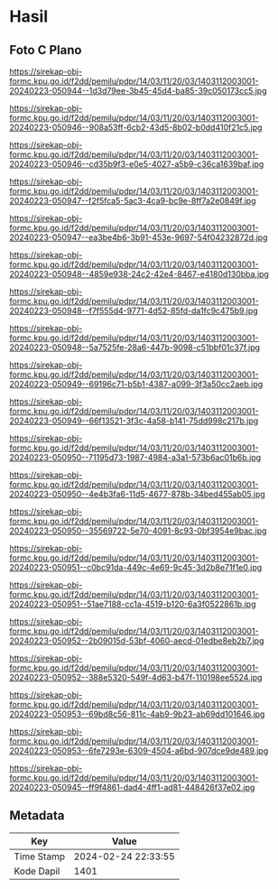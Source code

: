 # Hasil

## Foto C Plano

https://sirekap-obj-formc.kpu.go.id/f2dd/pemilu/pdpr/14/03/11/20/03/1403112003001-20240223-050944--1d3d79ee-3b45-45d4-ba85-39c050173cc5.jpg

https://sirekap-obj-formc.kpu.go.id/f2dd/pemilu/pdpr/14/03/11/20/03/1403112003001-20240223-050946--908a53ff-6cb2-43d5-8b02-b0dd410f21c5.jpg

https://sirekap-obj-formc.kpu.go.id/f2dd/pemilu/pdpr/14/03/11/20/03/1403112003001-20240223-050946--cd35b9f3-e0e5-4027-a5b9-c36ca1639baf.jpg

https://sirekap-obj-formc.kpu.go.id/f2dd/pemilu/pdpr/14/03/11/20/03/1403112003001-20240223-050947--f2f5fca5-5ac3-4ca9-bc9e-8ff7a2e0849f.jpg

https://sirekap-obj-formc.kpu.go.id/f2dd/pemilu/pdpr/14/03/11/20/03/1403112003001-20240223-050947--ea3be4b6-3b91-453e-9697-54f04232872d.jpg

https://sirekap-obj-formc.kpu.go.id/f2dd/pemilu/pdpr/14/03/11/20/03/1403112003001-20240223-050948--4859e938-24c2-42e4-8467-e4180d130bba.jpg

https://sirekap-obj-formc.kpu.go.id/f2dd/pemilu/pdpr/14/03/11/20/03/1403112003001-20240223-050948--f7f555d4-9771-4d52-85fd-da1fc9c475b9.jpg

https://sirekap-obj-formc.kpu.go.id/f2dd/pemilu/pdpr/14/03/11/20/03/1403112003001-20240223-050948--5a7525fe-28a6-447b-9098-c51bbf01c37f.jpg

https://sirekap-obj-formc.kpu.go.id/f2dd/pemilu/pdpr/14/03/11/20/03/1403112003001-20240223-050949--69196c71-b5b1-4387-a099-3f3a50cc2aeb.jpg

https://sirekap-obj-formc.kpu.go.id/f2dd/pemilu/pdpr/14/03/11/20/03/1403112003001-20240223-050949--66f13521-3f3c-4a58-b141-75dd998c217b.jpg

https://sirekap-obj-formc.kpu.go.id/f2dd/pemilu/pdpr/14/03/11/20/03/1403112003001-20240223-050950--71195d73-1987-4984-a3a1-573b6ac01b6b.jpg

https://sirekap-obj-formc.kpu.go.id/f2dd/pemilu/pdpr/14/03/11/20/03/1403112003001-20240223-050950--4e4b3fa6-11d5-4677-878b-34bed455ab05.jpg

https://sirekap-obj-formc.kpu.go.id/f2dd/pemilu/pdpr/14/03/11/20/03/1403112003001-20240223-050950--35569722-5e70-4091-8c93-0bf3954e9bac.jpg

https://sirekap-obj-formc.kpu.go.id/f2dd/pemilu/pdpr/14/03/11/20/03/1403112003001-20240223-050951--c0bc91da-449c-4e69-9c45-3d2b8e71f1e0.jpg

https://sirekap-obj-formc.kpu.go.id/f2dd/pemilu/pdpr/14/03/11/20/03/1403112003001-20240223-050951--51ae7188-cc1a-4519-b120-6a3f0522861b.jpg

https://sirekap-obj-formc.kpu.go.id/f2dd/pemilu/pdpr/14/03/11/20/03/1403112003001-20240223-050952--2b09015d-53bf-4060-aecd-01edbe8eb2b7.jpg

https://sirekap-obj-formc.kpu.go.id/f2dd/pemilu/pdpr/14/03/11/20/03/1403112003001-20240223-050952--388e5320-549f-4d63-b47f-110198ee5524.jpg

https://sirekap-obj-formc.kpu.go.id/f2dd/pemilu/pdpr/14/03/11/20/03/1403112003001-20240223-050953--69bd8c56-811c-4ab9-9b23-ab69dd101646.jpg

https://sirekap-obj-formc.kpu.go.id/f2dd/pemilu/pdpr/14/03/11/20/03/1403112003001-20240223-050953--6fe7293e-6309-4504-a6bd-907dce9de489.jpg

https://sirekap-obj-formc.kpu.go.id/f2dd/pemilu/pdpr/14/03/11/20/03/1403112003001-20240223-050945--ff9f4861-dad4-4ff1-ad81-448426f37e02.jpg


## Metadata

| Key        | Value               |
| ---------- | ------------------- |
| Time Stamp | 2024-02-24 22:33:55 |
| Kode Dapil | 1401                |



